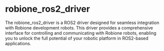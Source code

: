# robione_ros2_driver
The robione_ros2_driver is a ROS2 driver designed for seamless integration with Robione development robots. This driver provides a comprehensive interface for controlling and communicating with Robione robots, enabling you to unlock the full potential of your robotic platform in ROS2-based applications.
